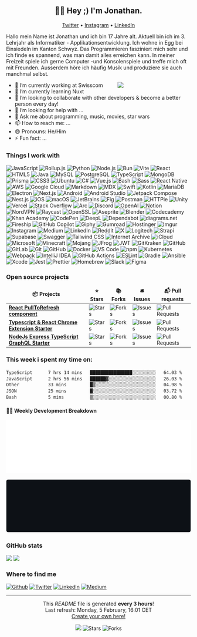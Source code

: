 <h2 align="center">👋🏻 Hey ;) I'm Jonathan.</h2>

<p align="center">
<a href="https://twitter.com/JonathanXD12_">Twitter</a> •
<a href="https://www.instagram.com/jonathan_russ_">Instagram</a> •
<a href="https://www.linkedin.com/in/jonathan-russ-swisscom">LinkedIn</a>
</p>

Hallo mein Name ist Jonathan und ich bin 17 Jahre alt. Aktuell bin ich im 3. Lehrjahr als Informatiker - Applikationsentwicklung. Ich wohne in Egg bei Einsiedeln im Kanton Schwyz. Das Programmieren fasziniert mich sehr und ich finde es spannend, was man damit alles erreichen kann. In meiner Freizeit spiele ich gerne Computer -und Konsolenspiele und treffe mich oft mit Freunden. Ausserdem höre ich häufig Musik und produziere sie auch manchmal selbst.

<img align='right' src='https://user-images.githubusercontent.com/5713670/87202985-820dcb80-c2b6-11ea-9f56-7ec461c497c3.gif' width='200"'>

- 🔭 I’m currently working at Swisscom
- 🌱 I’m currently learning Nuxt
- 👯 I’m looking to collaborate with other developers & become a better person every day!
- 🤔 I’m looking for help with ...
- 💬 Ask me about programming, music, movies, star wars
- 📫 How to reach me: ...
- 😄 Pronouns: He/Him
- ⚡ Fun fact: ...

<h3>Things I work with</h3>
<p>
<img alt="JavaScript" src="https://img.shields.io/badge/-JavaScript-F7DF1E?style=flat-square&logo=JavaScript&logoColor=black" />
<img alt="Rollup.js" src="https://img.shields.io/badge/-Rollup.js-EC4A3F?style=flat-square&logo=Rollup.js&logoColor=white" />
<img alt="Python" src="https://img.shields.io/badge/-Python-3776AB?style=flat-square&logo=Python&logoColor=white" />
<img alt="Node.js" src="https://img.shields.io/badge/-Node.js-339933?style=flat-square&logo=Node.js&logoColor=white" />
<img alt="Bun" src="https://img.shields.io/badge/-Bun-F05032?style=flat-square&logo=Bun&logoColor=white" />
<img alt="Vite" src="https://img.shields.io/badge/-Vite-646CFF?style=flat-square&logo=Vite&logoColor=white" />
<img alt="React" src="https://img.shields.io/badge/-React-61DAFB?style=flat-square&logo=React&logoColor=black" />
<img alt="HTML5" src="https://img.shields.io/badge/-HTML5-E34F26?style=flat-square&logo=HTML5&logoColor=white" />
<img alt="Java" src="https://img.shields.io/badge/-Java-007396?style=flat-square&logo=Java&logoColor=white" />
<img alt="MySQL" src="https://img.shields.io/badge/-MySQL-4479A1?style=flat-square&logo=MySQL&logoColor=white" />
<img alt="PostgreSQL" src="https://img.shields.io/badge/-PostgreSQL-4169E1?style=flat-square&logo=PostgreSQL&logoColor=white" />
<img alt="TypeScript" src="https://img.shields.io/badge/-TypeScript-3178C6?style=flat-square&logo=TypeScript&logoColor=white" />
<img alt="MongoDB" src="https://img.shields.io/badge/-MongoDB-47A248?style=flat-square&logo=MongoDB&logoColor=white" />
<img alt="Prisma" src="https://img.shields.io/badge/-Prisma-2D3748?style=flat-square&logo=Prisma&logoColor=white" />
<img alt="CSS3" src="https://img.shields.io/badge/-CSS3-1572B6?style=flat-square&logo=CSS3&logoColor=white" />
<img alt="Ubuntu" src="https://img.shields.io/badge/-Ubuntu-E95420?style=flat-square&logo=Ubuntu&logoColor=white" />
<img alt="C#" src="https://img.shields.io/badge/-C#-239120?style=flat-square&logo=C#&logoColor=white" />
<img alt="Vue.js" src="https://img.shields.io/badge/-Vue.js-4FC08D?style=flat-square&logo=Vue.js&logoColor=white" />
<img alt="Bash" src="https://img.shields.io/badge/-Bash-4EAA25?style=flat-square&logo=GNU Bash&logoColor=white" />
<img alt="Sass" src="https://img.shields.io/badge/-Sass-CC6699?style=flat-square&logo=Sass&logoColor=white" />
<img alt="React Native" src="https://img.shields.io/badge/-React Native-61DAFB?style=flat-square&logo=React&logoColor=black" />
<img alt="AWS" src="https://img.shields.io/badge/-AWS-232F3E?style=flat-square&logo=Amazon Web Services&logoColor=white" />
<img alt="Google Cloud" src="https://img.shields.io/badge/-Google Cloud-4285F4?style=flat-square&logo=Google Cloud&logoColor=white" />
<img alt="Markdown" src="https://img.shields.io/badge/-Markdown-000000?style=flat-square&logo=Markdown&logoColor=white" />
<img alt="MDX" src="https://img.shields.io/badge/-MDX-000000?style=flat-square&logo=MDX&logoColor=white" />
<img alt="Swift" src="https://img.shields.io/badge/-Swift-FA7343?style=flat-square&logo=Swift&logoColor=white" />
<img alt="Kotlin" src="https://img.shields.io/badge/-Kotlin-0095D5?style=flat-square&logo=Kotlin&logoColor=white" />
<img alt="MariaDB" src="https://img.shields.io/badge/-MariaDB-003545?style=flat-square&logo=MariaDB&logoColor=white" />
<img alt="Electron" src="https://img.shields.io/badge/-Electron-47848F?style=flat-square&logo=Electron&logoColor=white" />
<img alt="Next.js" src="https://img.shields.io/badge/-Next.js-000000?style=flat-square&logo=Next.js&logoColor=white" />
<img alt="Android" src="https://img.shields.io/badge/-Android-3DDC84?style=flat-square&logo=Android&logoColor=white" />
<img alt="Android Studio" src="https://img.shields.io/badge/-Android Studio-3DDC84?style=flat-square&logo=Android Studio&logoColor=white" />
<img alt="Jetpack Compose" src="https://img.shields.io/badge/-Jetpack Compose-6200EE?style=flat-square&logo=Jetpack Compose&logoColor=white" />
<img alt="Nest.js" src="https://img.shields.io/badge/-Nest.js-E0234E?style=flat-square&logo=NestJS&logoColor=white" />
<img alt="iOS" src="https://img.shields.io/badge/-iOS-000000?style=flat-square&logo=iOS&logoColor=white" />
<img alt="macOS" src="https://img.shields.io/badge/-macOS-000000?style=flat-square&logo=macOS&logoColor=white" />
<img alt="JetBrains" src="https://img.shields.io/badge/-JetBrains-000000?style=flat-square&logo=JetBrains&logoColor=white" />
<img alt="Fig" src="https://img.shields.io/badge/-Fig-FF6363?style=flat-square&logo=Fig&logoColor=white" />
<img alt="Postman" src="https://img.shields.io/badge/-Postman-FF6C37?style=flat-square&logo=Postman&logoColor=white" />
<img alt="HTTPie" src="https://img.shields.io/badge/-HTTPie-1C9CD7?style=flat-square&logo=HTTPie&logoColor=white" />
<img alt="Unity" src="https://img.shields.io/badge/-Unity-000000?style=flat-square&logo=Unity&logoColor=white" />
<img alt="Vercel" src="https://img.shields.io/badge/-Vercel-000000?style=flat-square&logo=Vercel&logoColor=white" />
<img alt="Stack Overflow" src="https://img.shields.io/badge/-Stack Overflow-F58025?style=flat-square&logo=Stack Overflow&logoColor=white" />
<img alt="Arc" src="https://img.shields.io/badge/-Arc-2B7489?style=flat-square&logo=Arc&logoColor=white" />
<img alt="Discord" src="https://img.shields.io/badge/-Discord-5865F2?style=flat-square&logo=Discord&logoColor=white" />
<img alt="OpenAI" src="https://img.shields.io/badge/-OpenAI-FF0084?style=flat-square&logo=OpenAI&logoColor=white" />
<img alt="Notion" src="https://img.shields.io/badge/-Notion-000000?style=flat-square&logo=Notion&logoColor=white" />
<img alt="NordVPN" src="https://img.shields.io/badge/-NordVPN-000000?style=flat-square&logo=NordVPN&logoColor=white" />
<img alt="Raycast" src="https://img.shields.io/badge/-Raycast-000000?style=flat-square&logo=Raycast&logoColor=white" />
<img alt="OpenSSL" src="https://img.shields.io/badge/-OpenSSL-2C8EBB?style=flat-square&logo=OpenSSL&logoColor=white" />
<img alt="Aseprite" src="https://img.shields.io/badge/-Aseprite-7D5AB6?style=flat-square&logo=Aseprite&logoColor=white" />
<img alt="Blender" src="https://img.shields.io/badge/-Blender-F5792A?style=flat-square&logo=Blender&logoColor=white" />
<img alt="Codecademy" src="https://img.shields.io/badge/-Codecademy-F38020?style=flat-square&logo=Codecademy&logoColor=white" />
<img alt="Khan Academy" src="https://img.shields.io/badge/-Khan Academy-FFD000?style=flat-square&logo=Khan Academy&logoColor=black" />
<img alt="CodePen" src="https://img.shields.io/badge/-CodePen-000000?style=flat-square&logo=CodePen&logoColor=white" />
<img alt="DeepL" src="https://img.shields.io/badge/-DeepL-FFE01B?style=flat-square&logo=DeepL&logoColor=black" />
<img alt="Dependabot" src="https://img.shields.io/badge/-Dependabot-0257E2?style=flat-square&logo=Dependabot&logoColor=white" />
<img alt="diagrams.net" src="https://img.shields.io/badge/-diagrams.net-000000?style=flat-square&logo=diagrams.net&logoColor=white" />
<img alt="Fireship" src="https://img.shields.io/badge/-Fireship-FFA000?style=flat-square&logo=Fireship&logoColor=white" />
<img alt="GitHub Copilot" src="https://img.shields.io/badge/-GitHub Copilot-000000?style=flat-square&logo=GitHub Copilot&logoColor=white" />
<img alt="Giphy" src="https://img.shields.io/badge/-Giphy-FF6666?style=flat-square&logo=Giphy&logoColor=white" />
<img alt="Gumroad" src="https://img.shields.io/badge/-Gumroad-18B3A3?style=flat-square&logo=Gumroad&logoColor=white" />
<img alt="Hostinger" src="https://img.shields.io/badge/-Hostinger-FF0000?style=flat-square&logo=Hostinger&logoColor=white" />
<img alt="Imgur" src="https://img.shields.io/badge/-Imgur-2DD3A3?style=flat-square&logo=Imgur&logoColor=white" />
<img alt="Instagram" src="https://img.shields.io/badge/-Instagram-E4405F?style=flat-square&logo=Instagram&logoColor=white" />
<img alt="Medium" src="https://img.shields.io/badge/-Medium-12100E?style=flat-square&logo=Medium&logoColor=white" />
<img alt="LinkedIn" src="https://img.shields.io/badge/-LinkedIn-0077B5?style=flat-square&logo=LinkedIn&logoColor=white" />
<img alt="Reddit" src="https://img.shields.io/badge/-Reddit-FF4500?style=flat-square&logo=Reddit&logoColor=white" />
<img alt="X" src="https://img.shields.io/badge/-X-000000?style=flat-square&logo=X&logoColor=white" />
<img alt="Logitech" src="https://img.shields.io/badge/-Logitech-00B8FC?style=flat-square&logo=Logitech&logoColor=white" />
<img alt="Strapi" src="https://img.shields.io/badge/-Strapi-2E7EEA?style=flat-square&logo=Strapi&logoColor=white" />
<img alt="Supabase" src="https://img.shields.io/badge/-Supabase-000000?style=flat-square&logo=Supabase&logoColor=white" />
<img alt="Swagger" src="https://img.shields.io/badge/-Swagger-85EA2D?style=flat-square&logo=Swagger&logoColor=white" />
<img alt="Tailwind CSS" src="https://img.shields.io/badge/-Tailwind CSS-38B2AC?style=flat-square&logo=Tailwind CSS&logoColor=white" />
<img alt="Internet Archive" src="https://img.shields.io/badge/-Internet Archive-A8B9CC?style=flat-square&logo=Internet Archive&logoColor=white" />
<img alt="iCloud" src="https://img.shields.io/badge/-iCloud-000000?style=flat-square&logo=iCloud&logoColor=white" />
<img alt="Microsoft" src="https://img.shields.io/badge/-Microsoft-F25022?style=flat-square&logo=Microsoft&logoColor=white" />
<img alt="Minecraft" src="https://img.shields.io/badge/-Minecraft-0089D6?style=flat-square&logo=Minecraft&logoColor=white" />
<img alt="Mojang" src="https://img.shields.io/badge/-Mojang-FF0000?style=flat-square&logo=Mojang Studios&logoColor=white" />
<img alt="JFrog" src="https://img.shields.io/badge/-JFrog-41BF47?style=flat-square&logo=JFrog&logoColor=white" />
<img alt="JWT" src="https://img.shields.io/badge/-JWT-000000?style=flat-square&logo=JSON Web Tokens&logoColor=white" />
<img alt="GitKraken" src="https://img.shields.io/badge/-GitKraken-179287?style=flat-square&logo=GitKraken&logoColor=white" />
<img alt="GitHub" src="https://img.shields.io/badge/-GitHub-181717?style=flat-square&logo=GitHub&logoColor=white" />
<img alt="GitLab" src="https://img.shields.io/badge/-GitLab-FCA121?style=flat-square&logo=GitLab&logoColor=white" />
<img alt="Git" src="https://img.shields.io/badge/-Git-F05032?style=flat-square&logo=Git&logoColor=white" />
<img alt="GitHub" src="https://img.shields.io/badge/-GitHub-181717?style=flat-square&logo=GitHub&logoColor=white" />
<img alt="Docker" src="https://img.shields.io/badge/-Docker-2496ED?style=flat-square&logo=Docker&logoColor=white" />
<img alt="VS Code" src="https://img.shields.io/badge/-VS Code-007ACC?style=flat-square&logo=VS Code&logoColor=white" />
<img alt="npm" src="https://img.shields.io/badge/-npm-CB3837?style=flat-square&logo=npm&logoColor=white" />
<img alt="Kubernetes" src="https://img.shields.io/badge/-Kubernetes-326CE5?style=flat-square&logo=Kubernetes&logoColor=white" />
<img alt="Webpack" src="https://img.shields.io/badge/-Webpack-8DD6F9?style=flat-square&logo=Webpack&logoColor=black" />
<img alt="IntelliJ IDEA" src="https://img.shields.io/badge/-IntelliJ IDEA-000000?style=flat-square&logo=IntelliJ IDEA&logoColor=white" />
<img alt="GitHub Actions" src="https://img.shields.io/badge/-GitHub Actions-2088FF?style=flat-square&logo=GitHub Actions&logoColor=white" />
<img alt="ESLint" src="https://img.shields.io/badge/-ESLint-4B32C3?style=flat-square&logo=ESLint&logoColor=white" />
<img alt="Gradle" src="https://img.shields.io/badge/-Gradle-02303A?style=flat-square&logo=Gradle&logoColor=white" />
<img alt="Ansible" src="https://img.shields.io/badge/-Ansible-EE0000?style=flat-square&logo=Ansible&logoColor=white" />
<img alt="Xcode" src="https://img.shields.io/badge/-Xcode-147EFB?style=flat-square&logo=Xcode&logoColor=white" />
<img alt="Jest" src="https://img.shields.io/badge/-Jest-C21325?style=flat-square&logo=Jest&logoColor=white" />
<img alt="Prettier" src="https://img.shields.io/badge/-Prettier-F7B93E?style=flat-square&logo=Prettier&logoColor=black" />
<img alt="Homebrew" src="https://img.shields.io/badge/-Homebrew-FBB040?style=flat-square&logo=Homebrew&logoColor=black" />
<img alt="Slack" src="https://img.shields.io/badge/-Slack-4A154B?style=flat-square&logo=Slack&logoColor=white" />
<img alt="Figma" src="https://img.shields.io/badge/-Figma-FF6363?style=flat-square&logo=Figma&logoColor=white" />
</p>

<h3>Open source projects</h3>
<table>
  <thead align="center">
    <tr border: none;>
      <td><b>📦 Projects</b></td>
      <td><b>⭐ Stars</b></td>
      <td><b>📚 Forks</b></td>
      <td><b>🛎 Issues</b></td>
      <td><b>📬 Pull requests</b></td>
    </tr>
  </thead>
  <tbody>
    <tr>
      <td><a href="https://github.com/thmsgbrt/react-simple-pull-to-refresh"><b>React PullToRefresh component</b></a></td>
      <td><img alt="Stars" src="https://img.shields.io/github/stars/thmsgbrt/react-simple-pull-to-refresh?style=flat-square&labelColor=343b41"/></td>
      <td><img alt="Forks" src="https://img.shields.io/github/forks/thmsgbrt/react-simple-pull-to-refresh?style=flat-square&labelColor=343b41"/></td>
      <td><img alt="Issues" src="https://img.shields.io/github/issues/thmsgbrt/react-simple-pull-to-refresh?style=flat-square&labelColor=343b41"/></td>
      <td><img alt="Pull Requests" src="https://img.shields.io/github/issues-pr/thmsgbrt/react-simple-pull-to-refresh?style=flat-square&labelColor=343b41"/></td>
    </tr>
   <tr>
      <td><a href="https://github.com/thmsgbrt/Chrome-Extension-with-React-and-Typescript-Starter-Pack"><b>Typescript & React Chrome Extension Starter</b></a></td>
      <td><img alt="Stars" src="https://img.shields.io/github/stars/thmsgbrt/Chrome-Extension-with-React-and-Typescript-Starter-Pack?style=flat-square&labelColor=343b41"/></td>
      <td><img alt="Forks" src="https://img.shields.io/github/forks/thmsgbrt/Chrome-Extension-with-React-and-Typescript-Starter-Pack?style=flat-square&labelColor=343b41"/></td>
      <td><img alt="Issues" src="https://img.shields.io/github/issues/thmsgbrt/Chrome-Extension-with-React-and-Typescript-Starter-Pack?style=flat-square&labelColor=343b41"/></td>
      <td><img alt="Pull Requests" src="https://img.shields.io/github/issues-pr/thmsgbrt/Chrome-Extension-with-React-and-Typescript-Starter-Pack?style=flat-square&labelColor=343b41"/></td>
    </tr>
    <tr>
      <td><a href="https://github.com/thmsgbrt/nodejs-typescript-express-apollo-graphql-starter"><b>NodeJs Express TypeScript GraphQL Starter</b></a></td>
      <td><img alt="Stars" src="https://img.shields.io/github/stars/thmsgbrt/nodejs-typescript-express-apollo-graphql-starter?style=flat-square&labelColor=343b41"/></td>
      <td><img alt="Forks" src="https://img.shields.io/github/forks/thmsgbrt/nodejs-typescript-express-apollo-graphql-starter?style=flat-square&labelColor=343b41"/></td>
      <td><img alt="Issues" src="https://img.shields.io/github/issues/thmsgbrt/nodejs-typescript-express-apollo-graphql-starter?style=flat-square&labelColor=343b41"/></td>
      <td><img alt="Pull Requests" src="https://img.shields.io/github/issues-pr/thmsgbrt/nodejs-typescript-express-apollo-graphql-starter?style=flat-square&labelColor=343b41"/></td>
    </tr>
  </tbody>
</table>

<h3>This week i spent my time on:</h3>

<!--START_SECTION:waka-->

```txt
TypeScript      7 hrs 14 mins   ████████████████░░░░░░░░░   64.03 %
JavaScript      2 hrs 56 mins   ██████▓░░░░░░░░░░░░░░░░░░   26.03 %
Other           33 mins         █▒░░░░░░░░░░░░░░░░░░░░░░░   04.98 %
JSON            25 mins         █░░░░░░░░░░░░░░░░░░░░░░░░   03.72 %
Bash            5 mins          ▒░░░░░░░░░░░░░░░░░░░░░░░░   00.80 %
```

<!--END_SECTION:waka-->

#### 🏊‍♂️ Weekly Development Breakdown

![light](https://raw.githubusercontent.com/tw93/tw93/master/images/wakatime_weekly_language_stats.svg#gh-light-mode-only)

![dark](https://raw.githubusercontent.com/tw93/tw93/master/images/wakatime_weekly_language_stats_black.svg#gh-dark-mode-only)

<h3>GitHub stats</h3>

<picture>
  <source
    srcset="https://github-readme-stats.vercel.app/api?username=jonathanxdr&show_icons=true&show=reviews,discussions_started,discussions_answered,prs_merged,prs_merged_percentage&theme=dark"
    media="(prefers-color-scheme: dark)"
  />
  <source
    srcset="https://github-readme-stats.vercel.app/api?username=jonathanxdr&show_icons=true&show=reviews,discussions_started,discussions_answered,prs_merged,prs_merged_percentage"
    media="(prefers-color-scheme: light), (prefers-color-scheme: no-preference)"
  />
  <img src="https://github-readme-stats.vercel.app/api?username=jonathanxdr&show_icons=true&show=reviews,discussions_started,discussions_answered,prs_merged,prs_merged_percentage" />
</picture>

<picture>
  <source
    srcset="https://github-readme-stats.vercel.app/api/top-langs/?username=jonathanxdr&layout=compact&theme=dark"
    media="(prefers-color-scheme: dark)"
  />
  <source
    srcset="https://github-readme-stats.vercel.app/api/top-langs/?username=jonathanxdr&layout=compact"
    media="(prefers-color-scheme: light), (prefers-color-scheme: no-preference)"
  />
  <img src="https://github-readme-stats.vercel.app/api/top-langs/?username=jonathanxdr&layout=compact" />
</picture>

<h3>Where to find me</h3>
<p><a href="https://github.com/thmsgbrt" target="_blank"><img alt="Github" src="https://img.shields.io/badge/GitHub-%2312100E.svg?&style=for-the-badge&logo=Github&logoColor=white" /></a> <a href="https://twitter.com/Guibz16" target="_blank"><img alt="Twitter" src="https://img.shields.io/badge/twitter-%231DA1F2.svg?&style=for-the-badge&logo=twitter&logoColor=white" /></a> <a href="https://www.linkedin.com/in/thomas-guibert" target="_blank"><img alt="LinkedIn" src="https://img.shields.io/badge/linkedin-%230077B5.svg?&style=for-the-badge&logo=linkedin&logoColor=white" /></a> <a href="https://medium.com/@th.guibert" target="_blank"><img alt="Medium" src="https://img.shields.io/badge/medium-%2312100E.svg?&style=for-the-badge&logo=medium&logoColor=white" /></a>
</p>

---

<p align="center">This <i>README</i> file is generated <b>every 3 hours</b>!</br>Last refresh: Monday, 5 February, 16:01 CET<br /><a href="https://medium.com/@th.guibert/how-to-create-a-self-updating-readme-md-for-your-github-profile-f8b05744ca91">Create your own here!</a></p>
<p align="center"><img src="https://github.com/thmsgbrt/thmsgbrt/workflows/README%20build/badge.svg" /> <img alt="Stars" src="https://img.shields.io/github/stars/thmsgbrt/thmsgbrt?style=flat-square&labelColor=343b41"/> <img alt="Forks" src="https://img.shields.io/github/forks/thmsgbrt/thmsgbrt?style=flat-square&labelColor=343b41"/></p>
